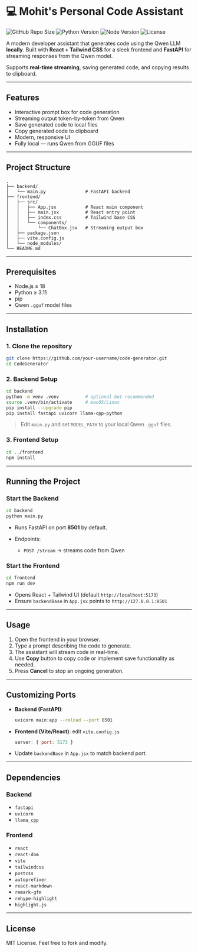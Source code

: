 # 💻 Mohit's Personal Code Assistant

![GitHub Repo Size](https://img.shields.io/github/repo-size/your-username/qwen-code-generator)
![Python Version](https://img.shields.io/badge/python-3.11+-blue)
![Node Version](https://img.shields.io/badge/node-18+-green)
![License](https://img.shields.io/badge/license-MIT-yellow)

A modern developer assistant that generates code using the Qwen LLM **locally**.
Built with **React + Tailwind CSS** for a sleek frontend and **FastAPI** for streaming responses from the Qwen model.

Supports **real-time streaming**, saving generated code, and copying results to clipboard.

---

## Features

* Interactive prompt box for code generation
* Streaming output token-by-token from Qwen
* Save generated code to local files
* Copy generated code to clipboard
* Modern, responsive UI
* Fully local — runs Qwen from GGUF files

---

## Project Structure

```
.
├── backend/
│   └── main.py               # FastAPI backend
├── frontend/
│   ├── src/
│   │   ├── App.jsx           # React main component
│   │   ├── main.jsx          # React entry point
│   │   ├── index.css         # Tailwind base CSS
│   │   └── components/
│   │       └── ChatBox.jsx   # Streaming output box
│   ├── package.json
│   ├── vite.config.js
│   └── node_modules/
└── README.md
```

---

## Prerequisites

* Node.js ≥ 18
* Python ≥ 3.11
* pip
* Qwen `.gguf` model files

---

## Installation

### 1. Clone the repository

```bash
git clone https://github.com/your-username/code-generator.git
cd CodeGenerator
```

### 2. Backend Setup

```bash
cd backend
python -m venv .venv          # optional but recommended
source .venv/bin/activate     # macOS/Linux
pip install --upgrade pip
pip install fastapi uvicorn llama-cpp-python
```

> Edit `main.py` and set `MODEL_PATH` to your local Qwen `.gguf` files.

### 3. Frontend Setup

```bash
cd ../frontend
npm install
```

---

## Running the Project

### Start the Backend

```bash
cd backend
python main.py
```

* Runs FastAPI on port **8501** by default.
* Endpoints:

  * `POST /stream` → streams code from Qwen

### Start the Frontend

```bash
cd frontend
npm run dev
```

* Opens React + Tailwind UI (default `http://localhost:5173`)
* Ensure `backendBase` in `App.jsx` points to `http://127.0.0.1:8501`

---

## Usage

1. Open the frontend in your browser.
2. Type a prompt describing the code to generate.
3. The assistant will stream code in real-time.
4. Use **Copy** button to copy code or implement save functionality as needed.
5. Press **Cancel** to stop an ongoing generation.

---

## Customizing Ports

* **Backend (FastAPI)**:

  ```bash
  uvicorn main:app --reload --port 8501
  ```
* **Frontend (Vite/React)**: edit `vite.config.js`

  ```js
  server: { port: 5173 }
  ```
* Update `backendBase` in `App.jsx` to match backend port.

---

## Dependencies

### Backend

* `fastapi`
* `uvicorn`
* `llama_cpp`

### Frontend

* `react`
* `react-dom`
* `vite`
* `tailwindcss`
* `postcss`
* `autoprefixer`
* `react-markdown`
* `remark-gfm`
* `rehype-highlight`
* `highlight.js`

---

## License

MIT License. Feel free to fork and modify.
